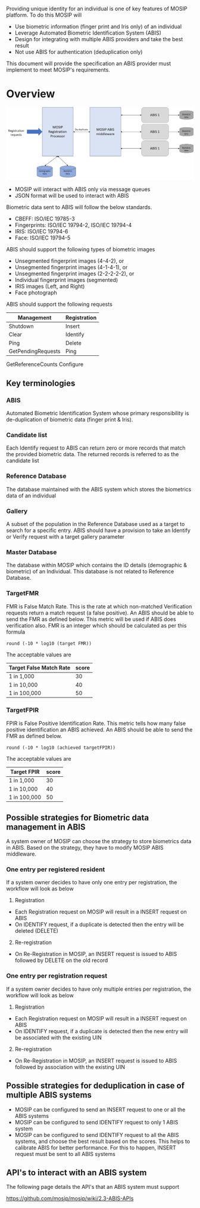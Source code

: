 Providing unique identity for an individual is one of key features of MOSIP platform. To do this MOSIP will 

- Use biometric information (finger print and Iris only) of an individual
- Leverage Automated Biometric Identification System (ABIS)
- Design for integrating with multiple ABIS providers and take the best result
- Not use ABIS for authentication (deduplication only)

This document will provide the specification an ABIS provider must implement to meet MOSIP's requirements.

# Overview
![](_images/arch_diagrams/ABIS_middleware.png)

- MOSIP will interact with ABIS only via message queues
- JSON format will be used to interact with ABIS

Biometric data sent to ABIS will follow the below standards.
- CBEFF: ISO/IEC 19785-3
- Fingerprints: ISO/IEC 19794-2, ISO/IEC 19794-4
- IRIS: ISO/IEC 19794-6
- Face: ISO/IEC 19794-5

ABIS should support the following types of biometric images
- Unsegmented fingerprint images (4-4-2), or 
- Unsegmented fingerprint images (4-1-4-1), or
- Unsegmented fingerprint images (2-2-2-2-2), or 
- Individual fingerprint images (segmented)
- IRIS images (Left, and Right)
- Face photograph

ABIS should support the following requests

Management | Registration
-----------|-------------
Shutdown   | Insert
Clear      | Identify
Ping       | Delete
GetPendingRequests | Ping
GetReferenceCounts
Configure

## Key terminologies
### ABIS
Automated Biometric Identification System whose primary responsibility is de-duplication of biometric data (finger print & Iris).

### Candidate list
Each Identify request to ABIS can return zero or more records that match the provided biometric data. The returned records is referred to as the candidate list

### Reference Database
The database maintained with the ABIS system which stores the biometrics data of an individual

### Gallery
A subset of the population in the Reference Database used as a target to search for a specific entry. ABIS should have a provision to take an Identify or Verify request with a target gallery parameter

### Master Database
The database within MOSIP which contains the ID details (demographic & biometric) of an Individual. This database is not related to Reference Database.

### TargetFMR
FMR is False Match Rate. This is the rate at which non-matched Verification requests return a match request (a false positive). An ABIS should be able to send the FMR as defined below. This metric will be used if ABIS does verification also.
FMR is an integer which should be calculated as per this formula
```
round (-10 * log10 (target FMR))
```
The acceptable values are

Target False Match Rate | score
------------------------|------
1 in 1,000              | 30
1 in 10,000             | 40
1 in 100,000            | 50

### TargetFPIR
FPIR is False Positive Identification Rate. This metric tells how many false positive identification an ABIS achieved. An ABIS should be able to send the FMR as defined below.
```
round (-10 * log10 (achieved targetFPIR))
```

The acceptable values are

Target FPIR | score
------------------------|------
1 in 1,000              | 30
1 in 10,000             | 40
1 in 100,000            | 50

## Possible strategies for Biometric data management in ABIS
A system owner of MOSIP can choose the strategy to store biometrics data in ABIS. Based on the strategy, they have to modify MOSIP ABIS middleware.

### One entry per registered resident
If a system owner decides to have only one entry per registration, the workflow will look as below
1. Registration
  - Each Registration request on MOSIP will result in a INSERT request on ABIS
  - On IDENTIFY request, if a duplicate is detected then the entry will be deleted (DELETE)

2. Re-registration
  - On Re-Registration in MOSIP, an INSERT request is issued to ABIS followed by DELETE on the old record

### One entry per registration request
If a system owner decides to have only multiple entries per registration, the workflow will look as below
1. Registration
  - Each Registration request on MOSIP will result in a INSERT request on ABIS
  - On IDENTIFY request, if a duplicate is detected then the new entry will be associated with the existing UIN

2. Re-registration
  - On Re-Registration in MOSIP, an INSERT request is issued to ABIS followed by association with the existing UIN


## Possible strategies for deduplication in case of multiple ABIS systems
- MOSIP can be configured to send an INSERT request to one or all the ABIS systems
- MOSIP can be configured to send IDENTIFY request to only 1 ABIS system
- MOSIP can be configured to send IDENTIFY request to all the ABIS systems, and choose the best result based on the scores. This helps to calibrate ABIS for better performance. For this to happen, INSERT request must be sent to all ABIS systems


## API's to interact with an ABIS system

The following page details the API's that an ABIS system must support 

https://github.com/mosip/mosip/wiki/2.3-ABIS-APIs
